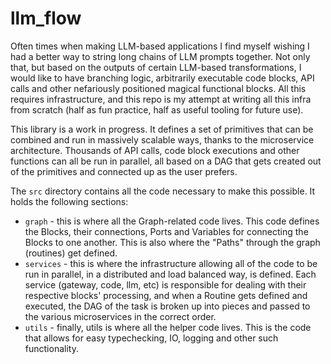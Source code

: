 # llm_flow
Often times when making LLM-based applications I find myself wishing I had a better way to string long chains of LLM prompts together. Not only that, but based on the outputs of certain LLM-based transformations, I would like to have branching logic, arbitrarily executable code blocks, API calls and other nefariously positioned magical functional blocks. All this requires infrastructure, and this repo is my attempt at writing all this infra from scratch (half as fun practice, half as useful tooling for future use).

This library is a work in progress. It defines a set of primitives that can be combined and run in massively scalable ways, thanks to the microservice architecture. Thousands of API calls, code block executions and other functions can all be run in parallel, all based on a DAG that gets created out of the primitives and connected up as the user prefers.

The `src` directory contains all the code necessary to make this possible. It holds the following sections:
 * `graph` - this is where all the Graph-related code lives. This code defines the Blocks, their connections, Ports and Variables for connecting the Blocks to one another. This is also where the "Paths" through the graph (routines) get defined.
 * `services` - this is where the infrastructure allowing all of the code to be run in parallel, in a distributed and load balanced way, is defined. Each service (gateway, code, llm, etc) is responsible for dealing with their respective blocks' processing, and when a Routine gets defined and executed, the DAG of the task is broken up into pieces and passed to the various microservices in the correct order.
 * `utils` - finally, utils is where all the helper code lives. This is the code that allows for easy typechecking, IO, logging and other such functionality.
